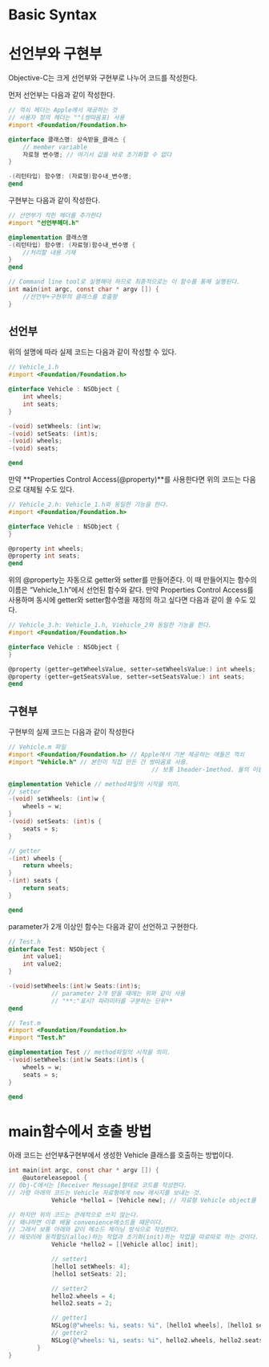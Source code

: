 # Basic Syntax

# 선언부와 구현부

Objective-C는 크게 선언부와 구현부로 나누어 코드를 작성한다.

먼저 선언부는 다음과 같이 작성한다.

```objectivec
// 꺽쇠 헤더는 Apple에서 제공하는 것
// 사용자 정의 헤더는 ""(쌍따옴표) 사용
#import <Foundation/Foundation.h> 

@interface 클래스명: 상속받을_클래스 {
	// member variable 
	자료형 변수명; // 여기서 값을 바로 초기화할 수 없다
}

-(리턴타입) 함수명: (자료형)함수내_변수명;
@end
```

 구현부는 다음과 같이 작성한다.

```objectivec
// 선언부가 적힌 헤더를 추가한다
#import "선언부헤더.h"

@implementation 클래스명
-(리턴타입) 함수명: (자료형)함수내_변수명 {
	//처리할 내용 기재
}
@end 

// Command line tool로 실행해야 하므로 최종적으로는 이 함수를 통해 실행된다.
int main(int argc, const char * argv []) {
	//선언부+구현부의 클래스를 호출함
}
```

## 선언부

위의 설명에 따라 실제 코드는 다음과 같이 작성할 수 있다.

```objectivec
// Vehicle_1.h
#import <Foundation/Foundation.h>

@interface Vehicle : NSObject {
    int wheels; 
    int seats;
}

-(void) setWheels: (int)w;
-(void) setSeats: (int)s;
-(void) wheels;
-(void) seats;

@end
```

 만약 **Properties Control Access(@property)**를 사용한다면  위의 코드는 다음으로 대체될 수도 있다.

```objectivec
// Vehicle_2.h: Vehicle_1.h와 동일한 기능을 한다.
#import <Foundation/Foundation.h>

@interface Vehicle : NSObject {
}

@property int wheels;
@property int seats;
@end
```

 

 위의 @property는 자동으로 getter와 setter를 만들어준다. 이 때 만들어지는 함수의 이름은 “Vehicle_1.h”에서 선언된 함수와 같다. 만약 Properties Control Access를 사용하며 동시에 getter와 setter함수명을 재정의 하고 싶다면 다음과 같이 쓸 수도 있다.

```objectivec
// Vehicle_3.h: Vehicle_1.h, Viehicle_2와 동일한 기능을 한다.
#import <Foundation/Foundation.h>

@interface Vehicle : NSObject {
}

@property (getter=getWheelsValue, setter=setWheelsValue:) int wheels;
@property (getter=getSeatsValue, setter=setSeatsValue:) int seats;
@end
```

## 구현부

 구현부의 실제 코드는 다음과 같이 작성한다

```objectivec
// Vehicle.m 파일
#import <Foundation/Foundation.h> // Apple에서 기본 제공하는 애들은 꺽쇠
#import "Vehicle.h" // 본인이 직접 만든 건 쌍따옴표 사용. 
										// 보통 1header-1method. 둘의 이름은 같고 확장자는 다름.

@implementation Vehicle // method파일의 시작을 의미.
// setter
-(void) setWheels: (int)w {
    wheels = w;
}
-(void) setSeats: (int)s {
    seats = s;
}

// getter
-(int) wheels {
    return wheels;
}
-(int) seats {
    return seats;
}

@end
```

parameter가 2개 이상인 함수는 다음과 같이 선언하고 구현한다.

```objectivec
// Test.h
@interface Test: NSObject {
	int value1;
	int value2;
}

-(void)setWheels:(int)w Seats:(int)s; 
			// parameter 2개 받을 때에는 위와 같이 사용
			// "**:"표시? 파라미터를 구분하는 단위**
@end

// Test.m
#import <Foundation/Foundation.h> 
#import "Test.h"

@implementation Test // method파일의 시작을 의미.
-(void)setWheels:(int)w Seats:(int)s {
    wheels = w;
    seats = s;
}

@end
```

# main함수에서 호출 방법

아래 코드는 선언부&구현부에서 생성한 Vehicle 클래스를 호출하는 방법이다.

```objectivec
int main(int argc, const char * argv []) {
    @autoreleasepool {
// Obj-C에서는 [Receiver Message]형태로 코드를 작성한다.
// 가령 아래의 코드는 Vehicle 자료형에게 new 메시지를 보내는 것.
			Vehicle *hello1 = [Vehicle new]; // 자료형 Vehicle object를 동적할당하기

// 하지만 위의 코드는 관례적으로 쓰지 않는다.
// 왜냐하면 이후 배울 convenience메소드들 때문이다.
// 그래서 보통 아래와 같이 메소드 체이닝 방식으로 작성한다.
// 메모리에 동적할당(alloc)하는 작업과 초기화(init)하는 작업을 따로따로 하는 것이다.
			Vehicle *hello2 = [[Vehicle alloc] init]; 

			// setter1
			[hello1 setWheels: 4];
			[hello1 setSeats: 2];

			// setter2
			hello2.wheels = 4;
			hello2.seats = 2;

			// getter1
			NSLog(@"wheels: %i, seats: %i", [hello1 wheels], [hello1 seats]);
			// getter2
			NSLog(@"wheels: %i, seats: %i", hello2.wheels, hello2.seats);
		}
}
```
